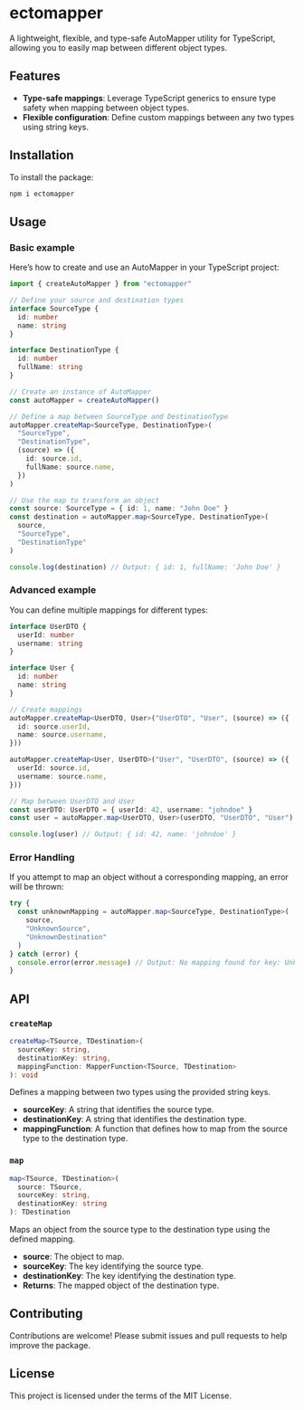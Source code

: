 # ectomapper

A lightweight, flexible, and type-safe AutoMapper utility for TypeScript, allowing you to easily map between different object types.

## Features

- **Type-safe mappings**: Leverage TypeScript generics to ensure type safety when mapping between object types.
- **Flexible configuration**: Define custom mappings between any two types using string keys.

## Installation

To install the package:

```bash
npm i ectomapper
```

## Usage

### Basic example

Here’s how to create and use an AutoMapper in your TypeScript project:

```ts
import { createAutoMapper } from "ectomapper"

// Define your source and destination types
interface SourceType {
  id: number
  name: string
}

interface DestinationType {
  id: number
  fullName: string
}

// Create an instance of AutoMapper
const autoMapper = createAutoMapper()

// Define a map between SourceType and DestinationType
autoMapper.createMap<SourceType, DestinationType>(
  "SourceType",
  "DestinationType",
  (source) => ({
    id: source.id,
    fullName: source.name,
  })
)

// Use the map to transform an object
const source: SourceType = { id: 1, name: "John Doe" }
const destination = autoMapper.map<SourceType, DestinationType>(
  source,
  "SourceType",
  "DestinationType"
)

console.log(destination) // Output: { id: 1, fullName: 'John Doe' }
```

### Advanced example

You can define multiple mappings for different types:

```ts
interface UserDTO {
  userId: number
  username: string
}

interface User {
  id: number
  name: string
}

// Create mappings
autoMapper.createMap<UserDTO, User>("UserDTO", "User", (source) => ({
  id: source.userId,
  name: source.username,
}))

autoMapper.createMap<User, UserDTO>("User", "UserDTO", (source) => ({
  userId: source.id,
  username: source.name,
}))

// Map between UserDTO and User
const userDTO: UserDTO = { userId: 42, username: "johndoe" }
const user = autoMapper.map<UserDTO, User>(userDTO, "UserDTO", "User")

console.log(user) // Output: { id: 42, name: 'johndoe' }
```

### Error Handling

If you attempt to map an object without a corresponding mapping, an error will be thrown:

```ts
try {
  const unknownMapping = autoMapper.map<SourceType, DestinationType>(
    source,
    "UnknownSource",
    "UnknownDestination"
  )
} catch (error) {
  console.error(error.message) // Output: No mapping found for key: UnknownSource->UnknownDestination
}
```

## API

### `createMap`

```ts
createMap<TSource, TDestination>(
  sourceKey: string,
  destinationKey: string,
  mappingFunction: MapperFunction<TSource, TDestination>
): void
```

Defines a mapping between two types using the provided string keys.

- **sourceKey**: A string that identifies the source type.
- **destinationKey**: A string that identifies the destination type.
- **mappingFunction**: A function that defines how to map from the source type to the destination type.

### `map`

```ts
map<TSource, TDestination>(
  source: TSource,
  sourceKey: string,
  destinationKey: string
): TDestination
```

Maps an object from the source type to the destination type using the defined mapping.

- **source**: The object to map.
- **sourceKey**: The key identifying the source type.
- **destinationKey**: The key identifying the destination type.
- **Returns**: The mapped object of the destination type.

## Contributing

Contributions are welcome! Please submit issues and pull requests to help improve the package.

## License

This project is licensed under the terms of the MIT License.
